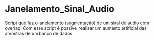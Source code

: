 # Janelamento_Sinal_Audio
Script que faz o janelamento (segmentação) de um sinal de audio com overlap. Com esse script é possível realizar um aumento artificial das amostras de um banco de dados
